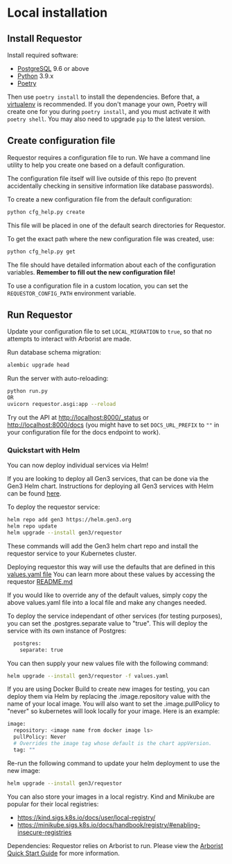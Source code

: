 # Local installation

## Install Requestor

Install required software:

*   [PostgreSQL](PostgreSQL) 9.6 or above
*   [Python](https://www.python.org/downloads/) 3.9.x
*   [Poetry](https://poetry.eustace.io/docs/#installation)

Then use `poetry install` to install the dependencies. Before that,
a [virtualenv](https://virtualenv.pypa.io/) is recommended.
If you don't manage your own, Poetry will create one for you
during `poetry install`, and you must activate it with `poetry shell`.
You may also need to upgrade `pip` to the latest version.

## Create configuration file

Requestor requires a configuration file to run. We have a command line
utility to help you create one based on a default configuration.

The configuration file itself will live outside of this repo (to
prevent accidentally checking in sensitive information like database passwords).

To create a new configuration file from the default configuration:

```bash
python cfg_help.py create
```

This file will be placed in one of the default search directories for Requestor.

To get the exact path where the new configuration file was created, use:

```bash
python cfg_help.py get
```

The file should have detailed information about each of the configuration
variables. **Remember to fill out the new configuration file!**

To use a configuration file in a custom location, you can set the `REQUESTOR_CONFIG_PATH` environment variable.

## Run Requestor

Update your configuration file to set `LOCAL_MIGRATION` to `true`, so that no attempts to interact with Arborist are made.

Run database schema migration:

```bash
alembic upgrade head
```

Run the server with auto-reloading:

```bash
python run.py
OR
uvicorn requestor.asgi:app --reload
```

Try out the API at <http://localhost:8000/_status> or <http://localhost:8000/docs> (you might have to set `DOCS_URL_PREFIX` to `""` in your configuration file for the docs endpoint to work).

### Quickstart with Helm

You can now deploy individual services via Helm!

If you are looking to deploy all Gen3 services, that can be done via the Gen3 Helm chart.
Instructions for deploying all Gen3 services with Helm can be found [here](https://github.com/uc-cdis/gen3-helm#readme).

To deploy the requestor service:
```bash
helm repo add gen3 https://helm.gen3.org
helm repo update
helm upgrade --install gen3/requestor
```
These commands will add the Gen3 helm chart repo and install the requestor service to your Kubernetes cluster.

Deploying requestor this way will use the defaults that are defined in this [values.yaml file](https://github.com/uc-cdis/gen3-helm/blob/master/helm/requestor/values.yaml)
You can learn more about these values by accessing the requestor [README.md](https://github.com/uc-cdis/gen3-helm/blob/master/helm/requestor/README.md)

If you would like to override any of the default values, simply copy the above values.yaml file into a local file and make any changes needed.

To deploy the service independant of other services (for testing purposes), you can set the .postgres.separate value to "true". This will deploy the service with its own instance of Postgres:
```bash
  postgres:
    separate: true
```

You can then supply your new values file with the following command:
```bash
helm upgrade --install gen3/requestor -f values.yaml
```

If you are using Docker Build to create new images for testing, you can deploy them via Helm by replacing the .image.repository value with the name of your local image.
You will also want to set the .image.pullPolicy to "never" so kubernetes will look locally for your image.
Here is an example:
```bash
image:
  repository: <image name from docker image ls>
  pullPolicy: Never
  # Overrides the image tag whose default is the chart appVersion.
  tag: ""
```

Re-run the following command to update your helm deployment to use the new image:
```bash
helm upgrade --install gen3/requestor
```

You can also store your images in a local registry. Kind and Minikube are popular for their local registries:
- https://kind.sigs.k8s.io/docs/user/local-registry/
- https://minikube.sigs.k8s.io/docs/handbook/registry/#enabling-insecure-registries

Dependencies:
Requestor relies on Arborist to run. Please view the [Arborist Quick Start Guide](https://github.com/uc-cdis/arborist) for more information.
